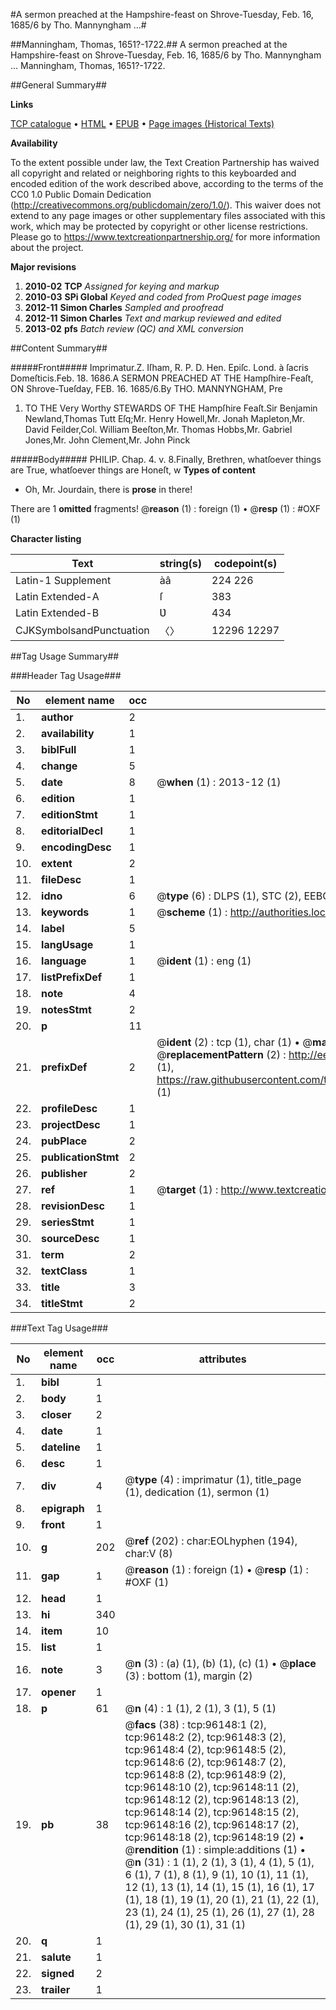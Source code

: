 #A sermon preached at the Hampshire-feast on Shrove-Tuesday, Feb. 16, 1685/6 by Tho. Mannyngham ...#

##Manningham, Thomas, 1651?-1722.##
A sermon preached at the Hampshire-feast on Shrove-Tuesday, Feb. 16, 1685/6 by Tho. Mannyngham ...
Manningham, Thomas, 1651?-1722.

##General Summary##

**Links**

[TCP catalogue](http://www.ota.ox.ac.uk/tcp/)  • 
[HTML](http://tei.it.ox.ac.uk/tcp/Texts-HTML/free/A51/A51821.html)  • 
[EPUB](http://tei.it.ox.ac.uk/tcp/Texts-EPUB/free/A51/A51821.epub) • 
[Page images (Historical Texts)](https://historicaltexts.jisc.ac.uk/eebo-12969117e)

**Availability**

To the extent possible under law, the Text Creation Partnership has waived all copyright and related or neighboring rights to this keyboarded and encoded edition of the work described above, according to the terms of the CC0 1.0 Public Domain Dedication (http://creativecommons.org/publicdomain/zero/1.0/). This waiver does not extend to any page images or other supplementary files associated with this work, which may be protected by copyright or other license restrictions. Please go to https://www.textcreationpartnership.org/ for more information about the project.

**Major revisions**

1. __2010-02__ __TCP__ *Assigned for keying and markup*
1. __2010-03__ __SPi Global__ *Keyed and coded from ProQuest page images*
1. __2012-11__ __Simon Charles__ *Sampled and proofread*
1. __2012-11__ __Simon Charles__ *Text and markup reviewed and edited*
1. __2013-02__ __pfs__ *Batch review (QC) and XML conversion*

##Content Summary##

#####Front#####
Imprimatur.Z. Iſham, R. P. D. Hen. Epiſc. Lond. à ſacris Domeſticis.Feb. 18. 1686.A SERMON PREACHED AT THE Hampſhire-Feaſt, ON Shrove-Tueſday, FEB. 16. 1685/6.By THO. MANNYNGHAM, Pre
1. TO THE Very Worthy STEWARDS OF THE Hampſhire Feaſt.Sir Benjamin Newland,Thomas Tutt Eſq;Mr. Henry Howell,Mr. Jonah Mapleton,Mr. David Feilder,Col. William Beeſton,Mr. Thomas Hobbs,Mr. Gabriel Jones,Mr. John Clement,Mr. John Pinck

#####Body#####
PHILIP. Chap. 4. v. 8.Finally, Brethren, whatſoever things are True, whatſoever things are Honeſt, w
**Types of content**

  * Oh, Mr. Jourdain, there is **prose** in there!

There are 1 **omitted** fragments! 
 @__reason__ (1) : foreign (1)  •  @__resp__ (1) : #OXF (1)

**Character listing**


|Text|string(s)|codepoint(s)|
|---|---|---|
|Latin-1 Supplement|àâ|224 226|
|Latin Extended-A|ſ|383|
|Latin Extended-B|Ʋ|434|
|CJKSymbolsandPunctuation|〈〉|12296 12297|

##Tag Usage Summary##

###Header Tag Usage###

|No|element name|occ|attributes|
|---|---|---|---|
|1.|__author__|2||
|2.|__availability__|1||
|3.|__biblFull__|1||
|4.|__change__|5||
|5.|__date__|8| @__when__ (1) : 2013-12 (1)|
|6.|__edition__|1||
|7.|__editionStmt__|1||
|8.|__editorialDecl__|1||
|9.|__encodingDesc__|1||
|10.|__extent__|2||
|11.|__fileDesc__|1||
|12.|__idno__|6| @__type__ (6) : DLPS (1), STC (2), EEBO-CITATION (1), OCLC (1), VID (1)|
|13.|__keywords__|1| @__scheme__ (1) : http://authorities.loc.gov/ (1)|
|14.|__label__|5||
|15.|__langUsage__|1||
|16.|__language__|1| @__ident__ (1) : eng (1)|
|17.|__listPrefixDef__|1||
|18.|__note__|4||
|19.|__notesStmt__|2||
|20.|__p__|11||
|21.|__prefixDef__|2| @__ident__ (2) : tcp (1), char (1)  •  @__matchPattern__ (2) : ([0-9\-]+):([0-9IVX]+) (1), (.+) (1)  •  @__replacementPattern__ (2) : http://eebo.chadwyck.com/downloadtiff?vid=$1&page=$2 (1), https://raw.githubusercontent.com/textcreationpartnership/Texts/master/tcpchars.xml#$1 (1)|
|22.|__profileDesc__|1||
|23.|__projectDesc__|1||
|24.|__pubPlace__|2||
|25.|__publicationStmt__|2||
|26.|__publisher__|2||
|27.|__ref__|1| @__target__ (1) : http://www.textcreationpartnership.org/docs/. (1)|
|28.|__revisionDesc__|1||
|29.|__seriesStmt__|1||
|30.|__sourceDesc__|1||
|31.|__term__|2||
|32.|__textClass__|1||
|33.|__title__|3||
|34.|__titleStmt__|2||


###Text Tag Usage###

|No|element name|occ|attributes|
|---|---|---|---|
|1.|__bibl__|1||
|2.|__body__|1||
|3.|__closer__|2||
|4.|__date__|1||
|5.|__dateline__|1||
|6.|__desc__|1||
|7.|__div__|4| @__type__ (4) : imprimatur (1), title_page (1), dedication (1), sermon (1)|
|8.|__epigraph__|1||
|9.|__front__|1||
|10.|__g__|202| @__ref__ (202) : char:EOLhyphen (194), char:V (8)|
|11.|__gap__|1| @__reason__ (1) : foreign (1)  •  @__resp__ (1) : #OXF (1)|
|12.|__head__|1||
|13.|__hi__|340||
|14.|__item__|10||
|15.|__list__|1||
|16.|__note__|3| @__n__ (3) : (a) (1), (b) (1), (c) (1)  •  @__place__ (3) : bottom (1), margin (2)|
|17.|__opener__|1||
|18.|__p__|61| @__n__ (4) : 1 (1), 2 (1), 3 (1), 5 (1)|
|19.|__pb__|38| @__facs__ (38) : tcp:96148:1 (2), tcp:96148:2 (2), tcp:96148:3 (2), tcp:96148:4 (2), tcp:96148:5 (2), tcp:96148:6 (2), tcp:96148:7 (2), tcp:96148:8 (2), tcp:96148:9 (2), tcp:96148:10 (2), tcp:96148:11 (2), tcp:96148:12 (2), tcp:96148:13 (2), tcp:96148:14 (2), tcp:96148:15 (2), tcp:96148:16 (2), tcp:96148:17 (2), tcp:96148:18 (2), tcp:96148:19 (2)  •  @__rendition__ (1) : simple:additions (1)  •  @__n__ (31) : 1 (1), 2 (1), 3 (1), 4 (1), 5 (1), 6 (1), 7 (1), 8 (1), 9 (1), 10 (1), 11 (1), 12 (1), 13 (1), 14 (1), 15 (1), 16 (1), 17 (1), 18 (1), 19 (1), 20 (1), 21 (1), 22 (1), 23 (1), 24 (1), 25 (1), 26 (1), 27 (1), 28 (1), 29 (1), 30 (1), 31 (1)|
|20.|__q__|1||
|21.|__salute__|1||
|22.|__signed__|2||
|23.|__trailer__|1||
